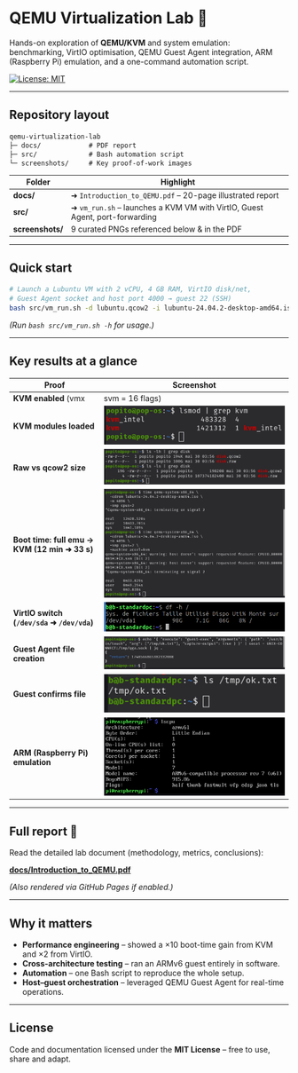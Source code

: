 # QEMU Virtualization Lab 🚀  

Hands-on exploration of **QEMU/KVM** and system emulation:  
benchmarking, VirtIO optimisation, QEMU Guest Agent integration, ARM (Raspberry Pi) emulation, and a one-command automation script.

[![License: MIT](https://img.shields.io/badge/License-MIT-green.svg)](LICENSE)

---

## Repository layout

```
qemu-virtualization-lab
├─ docs/            # PDF report
├─ src/             # Bash automation script
└─ screenshots/     # Key proof-of-work images
```

| Folder | Highlight |
|--------|-----------|
| **docs/** | ➜ `Introduction_to_QEMU.pdf` – 20-page illustrated report |
| **src/** | ➜ `vm_run.sh` – launches a KVM VM with VirtIO, Guest Agent, port-forwarding |
| **screenshots/** | 9 curated PNGs referenced below & in the PDF |

---

## Quick start

```bash
# Launch a Lubuntu VM with 2 vCPU, 4 GB RAM, VirtIO disk/net,
# Guest Agent socket and host port 4000 → guest 22 (SSH)
bash src/vm_run.sh -d lubuntu.qcow2 -i lubuntu-24.04.2-desktop-amd64.iso
```

*(Run `bash src/vm_run.sh -h` for usage.)*

---

## Key results at a glance

| Proof | Screenshot |
|-------|------------|
| **KVM enabled** (vmx|svm = 16 flags) | ![kvm_egrep](screenshots/kvm_egrep.png) |
| **KVM modules loaded** | ![kvm_lsmod](screenshots/kvm_lsmod.png) |
| **Raw vs qcow2 size** | ![disk_raw_vs_qcow2](screenshots/disk_raw_vs_qcow2.png) |
| **Boot time: full emu → KVM (12 min ➜ 33 s)** | ![boot_time](screenshots/boot_time_comparison.png) |
| **VirtIO switch (`/dev/sda` ➜ `/dev/vda`)** | ![df_vda](screenshots/df_vda.png) |
| **Guest Agent file creation** | ![guest_exec](screenshots/guest_exec.png) |
| **Guest confirms file** | ![ls_tmp](screenshots/ls_tmp.png) |
| **ARM (Raspberry Pi) emulation** | ![lscpu](screenshots/lscpu.png) |

---

## Full report 📄

Read the detailed lab document (methodology, metrics, conclusions):

**[docs/Introduction_to_QEMU.pdf](docs/Introduction_to_QEMU.pdf)**  

*(Also rendered via GitHub Pages if enabled.)*

---

## Why it matters

* **Performance engineering** – showed a ×10 boot-time gain from KVM and ×2 from VirtIO.  
* **Cross-architecture testing** – ran an ARMv6 guest entirely in software.  
* **Automation** – one Bash script to reproduce the whole setup.  
* **Host–guest orchestration** – leveraged QEMU Guest Agent for real-time operations.

---

## License

Code and documentation licensed under the **MIT License** – free to use, share and adapt.
